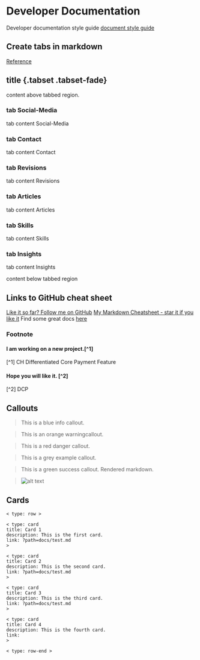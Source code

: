 # Developer Documentation

Developer documentation style guide 
[document style guide](https://enterprise-confluence.onefiserv.net/display/CH/Developer+documentation+style+guide)

## Create tabs in markdown

[Reference](https://github.com/orgs/community/discussions/14964)

## title {.tabset .tabset-fade}

content above tabbed region.

### tab Social-Media

tab content Social-Media

### tab Contact

tab content  Contact

### tab Revisions

tab content  Revisions

### tab Articles

tab content  Articles

### tab Skills

tab content  Skills

### tab Insights

tab content  Insights

  content below tabbed region

## Links to GitHub cheat sheet

[markdown-cheatsheet]: https://github.com/im-luka/markdown-cheatsheet
[docs]: https://github.com/adam-p/markdown-here

[Like it so far? Follow me on GitHub](https://github.com/im-luka)
[My Markdown Cheatsheet - star it if you like it][markdown-cheatsheet]
Find some great docs [here][docs]

### Footnote

#### I am working on a new project.[^1]

[^1] CH Differentiated Core Payment Feature

#### Hope you will like it. [^2]

[^2] DCP

## Callouts

<!-- theme: info -->
> This is a blue info callout.
 
<!-- theme: warning -->
> This is an orange warningcallout.
 
<!-- theme: danger -->
> This is a red danger callout.
 
<!-- theme: example -->
> This is a grey example callout.
 
<!-- theme: success -->
> This is a green success callout.
Rendered markdown.

> ![alt text](http://picsum.photos/500/500)


## Cards

```
< type: row >
 
< type: card
title: Card 1
description: This is the first card.
link: ?path=docs/test.md
>
 
< type: card
title: Card 2
description: This is the second card.
link: ?path=docs/test.md
>

< type: card
title: Card 3
description: This is the third card.
link: ?path=docs/test.md
>

< type: card
title: Card 4
description: This is the fourth card.
link:
>

< type: row-end >
```



